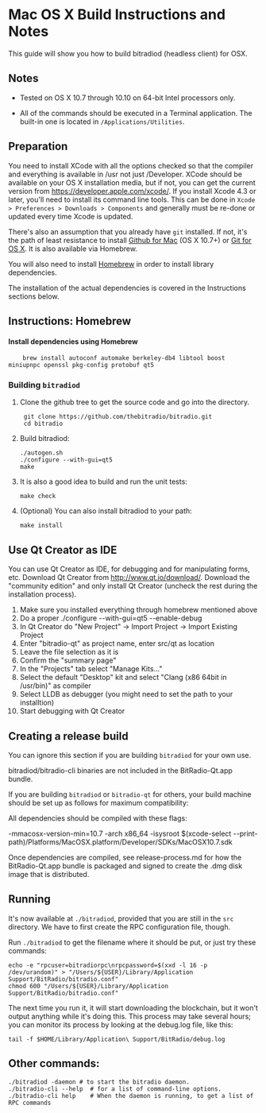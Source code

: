 Mac OS X Build Instructions and Notes
====================================
This guide will show you how to build bitradiod (headless client) for OSX.

Notes
-----

* Tested on OS X 10.7 through 10.10 on 64-bit Intel processors only.

* All of the commands should be executed in a Terminal application. The
built-in one is located in `/Applications/Utilities`.

Preparation
-----------

You need to install XCode with all the options checked so that the compiler
and everything is available in /usr not just /Developer. XCode should be
available on your OS X installation media, but if not, you can get the
current version from https://developer.apple.com/xcode/. If you install
Xcode 4.3 or later, you'll need to install its command line tools. This can
be done in `Xcode > Preferences > Downloads > Components` and generally must
be re-done or updated every time Xcode is updated.

There's also an assumption that you already have `git` installed. If
not, it's the path of least resistance to install [Github for Mac](https://mac.github.com/)
(OS X 10.7+) or
[Git for OS X](https://code.google.com/p/git-osx-installer/). It is also
available via Homebrew.

You will also need to install [Homebrew](http://brew.sh) in order to install library
dependencies.

The installation of the actual dependencies is covered in the Instructions
sections below.

Instructions: Homebrew
----------------------

#### Install dependencies using Homebrew

        brew install autoconf automake berkeley-db4 libtool boost miniupnpc openssl pkg-config protobuf qt5

### Building `bitradiod`

1. Clone the github tree to get the source code and go into the directory.

        git clone https://github.com/thebitradio/bitradio.git
        cd bitradio

2.  Build bitradiod:

        ./autogen.sh
        ./configure --with-gui=qt5
        make

3.  It is also a good idea to build and run the unit tests:

        make check

4.  (Optional) You can also install bitradiod to your path:

        make install

Use Qt Creator as IDE
------------------------
You can use Qt Creator as IDE, for debugging and for manipulating forms, etc.
Download Qt Creator from http://www.qt.io/download/. Download the "community edition" and only install Qt Creator (uncheck the rest during the installation process).

1. Make sure you installed everything through homebrew mentioned above
2. Do a proper ./configure --with-gui=qt5 --enable-debug
3. In Qt Creator do "New Project" -> Import Project -> Import Existing Project
4. Enter "bitradio-qt" as project name, enter src/qt as location
5. Leave the file selection as it is
6. Confirm the "summary page"
7. In the "Projects" tab select "Manage Kits..."
8. Select the default "Desktop" kit and select "Clang (x86 64bit in /usr/bin)" as compiler
9. Select LLDB as debugger (you might need to set the path to your installtion)
10. Start debugging with Qt Creator

Creating a release build
------------------------
You can ignore this section if you are building `bitradiod` for your own use.

bitradiod/bitradio-cli binaries are not included in the BitRadio-Qt.app bundle.

If you are building `bitradiod` or `bitradio-qt` for others, your build machine should be set up
as follows for maximum compatibility:

All dependencies should be compiled with these flags:

 -mmacosx-version-min=10.7
 -arch x86_64
 -isysroot $(xcode-select --print-path)/Platforms/MacOSX.platform/Developer/SDKs/MacOSX10.7.sdk

Once dependencies are compiled, see release-process.md for how the BitRadio-Qt.app
bundle is packaged and signed to create the .dmg disk image that is distributed.

Running
-------

It's now available at `./bitradiod`, provided that you are still in the `src`
directory. We have to first create the RPC configuration file, though.

Run `./bitradiod` to get the filename where it should be put, or just try these
commands:

    echo -e "rpcuser=bitradiorpc\nrpcpassword=$(xxd -l 16 -p /dev/urandom)" > "/Users/${USER}/Library/Application Support/BitRadio/bitradio.conf"
    chmod 600 "/Users/${USER}/Library/Application Support/BitRadio/bitradio.conf"

The next time you run it, it will start downloading the blockchain, but it won't
output anything while it's doing this. This process may take several hours;
you can monitor its process by looking at the debug.log file, like this:

    tail -f $HOME/Library/Application\ Support/BitRadio/debug.log

Other commands:
-------

    ./bitradiod -daemon # to start the bitradio daemon.
    ./bitradio-cli --help  # for a list of command-line options.
    ./bitradio-cli help    # When the daemon is running, to get a list of RPC commands
